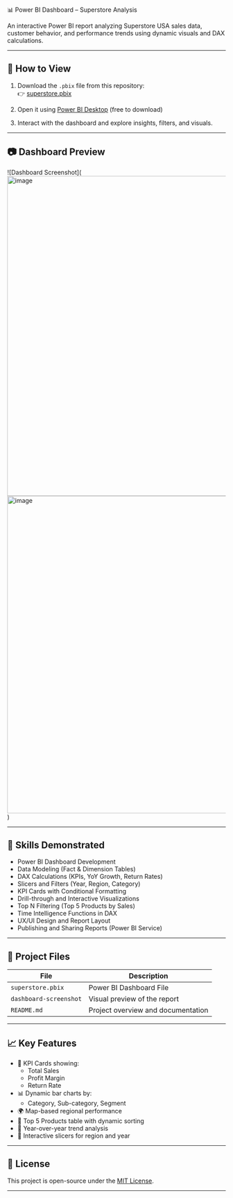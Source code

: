 📊 Power BI Dashboard – Superstore Analysis

An interactive Power BI report analyzing Superstore USA sales data, customer behavior, and performance trends using dynamic visuals and DAX calculations.

---

## 🚀 How to View

1. Download the `.pbix` file from this repository:  
   👉 [superstore.pbix](./superstore.pbix)

2. Open it using [Power BI Desktop](https://powerbi.microsoft.com/en-us/desktop/) (free to download)

3. Interact with the dashboard and explore insights, filters, and visuals.

---

## 📷 Dashboard Preview

![Dashboard Screenshot](
<img width="1311" height="738" alt="image" src="https://github.com/user-attachments/assets/1c58fb75-33f1-438b-b037-79791a7b96c7" />
<img width="1307" height="732" alt="image" src="https://github.com/user-attachments/assets/0d71de1b-b659-4a0b-8c09-066ca9ce1ac5" />)

---

## 🧠 Skills Demonstrated

- Power BI Dashboard Development
- Data Modeling (Fact & Dimension Tables)
- DAX Calculations (KPIs, YoY Growth, Return Rates)
- Slicers and Filters (Year, Region, Category)
- KPI Cards with Conditional Formatting
- Drill-through and Interactive Visualizations
- Top N Filtering (Top 5 Products by Sales)
- Time Intelligence Functions in DAX
- UX/UI Design and Report Layout
- Publishing and Sharing Reports (Power BI Service)

---

## 📁 Project Files

| File | Description |
|------|-------------|
| `superstore.pbix` | Power BI Dashboard File |
| `dashboard-screenshot` | Visual preview of the report |
| `README.md` | Project overview and documentation |

---

## 📈 Key Features

- 📌 KPI Cards showing:
  - Total Sales
  - Profit Margin
  - Return Rate
- 📊 Dynamic bar charts by:
  - Category, Sub-category, Segment
- 🌍 Map-based regional performance
- 🛒 Top 5 Products table with dynamic sorting
- 📆 Year-over-year trend analysis
- 📂 Interactive slicers for region and year
  
---

## 📄 License

This project is open-source under the [MIT License](LICENSE).


---

